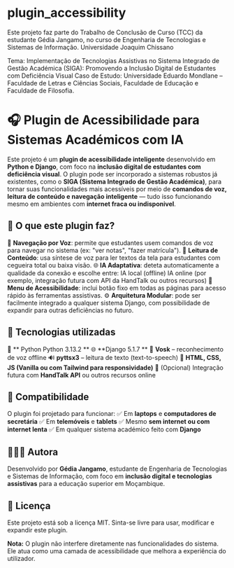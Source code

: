 # plugin_accessibility

Este projeto faz parte do Trabalho de Conclusão de Curso (TCC) da estudante Gédia Jangamo,
no curso de Engenharia de Tecnologias e Sistemas de Informação. Universidade Joaquim Chissano

Tema: Implementação de Tecnologias Assistivas no Sistema Integrado de Gestão Académica (SIGA):
Promovendo a Inclusão Digital de Estudantes com Deficiência Visual Caso de Estudo:
Universidade Eduardo Mondlane – Faculdade de Letras e Ciências Sociais, Faculdade de Educação e Faculdade de Filosofia.


# 🎧 Plugin de Acessibilidade para Sistemas Académicos com IA

Este projeto é um **plugin de acessibilidade inteligente** desenvolvido em **Python e Django**, com foco na **inclusão digital de estudantes com deficiência visual**. O plugin pode ser incorporado a sistemas robustos já existentes, como o **SIGA (Sistema Integrado de Gestão Académica)**, para tornar suas funcionalidades mais acessíveis por meio de **comandos de voz, leitura de conteúdo e navegação inteligente** — tudo isso funcionando mesmo em ambientes com **internet fraca ou indisponivel**.

## 🧩 O que este plugin faz?

📢 **Navegação por Voz**: permite que estudantes usem comandos de voz para navegar no sistema (ex: "ver notas", "fazer matrícula").
🧠 **Leitura de Conteúdo**: usa síntese de voz para ler textos da tela para estudantes com cegueira total ou baixa visão.
🌐 **IA Adaptativa**: deteta automaticamente a qualidade da conexão e escolhe entre:
IA local (offline)
IA online (por exemplo, integração futura com API da HandTalk ou outros recursos)
🧭 **Menu de Acessibilidade**: inclui botão fixo em todas as páginas para acesso rápido às ferramentas assistivas.
⚙️ **Arquitetura Modular**: pode ser facilmente integrado a qualquer sistema Django, com possibilidade de expandir para outras deficiências no futuro.

## 🚀 Tecnologias utilizadas

🐍 ** Python Python 3.13.2 **
🌐 **Django 5.1.7 **
🧠 **Vosk** – reconhecimento de voz offline
🔊 **pyttsx3** – leitura de texto (text-to-speech)
🧱 **HTML, CSS, JS (Vanilla ou com Tailwind para responsividade)**
🔁 (Opcional) Integração futura com **HandTalk API** ou outros recursos online

## 📱 Compatibilidade

O plugin foi projetado para funcionar:
✅ Em **laptops** e **computadores de secretária**
✅ Em **telemóveis** e **tablets**
✅ Mesmo **sem internet ou com internet lenta**
✅ Em qualquer sistema académico feito com **Django**

## 👩🏽‍💻 Autora
 Desenvolvido por **Gédia Jangamo**, estudante de Engenharia de Tecnologias e Sistemas de Informação, com foco em **inclusão digital e tecnologias assistivas** para
 a educação superior em Moçambique.

## 📜 Licença
Este projeto está sob a licença MIT. Sinta-se livre para usar, modificar e expandir este plugin.

**Nota:** O plugin não interfere diretamente nas funcionalidades do sistema. Ele atua como uma camada de acessibilidade que melhora a experiência do utilizador.
